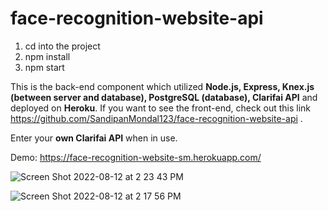 # face-recognition-website-api

1. cd into the project
2. npm install
3. npm start

This is the back-end component which utilized **Node.js, Express, Knex.js (between server and database), PostgreSQL (database), Clarifai API** and deployed on **Heroku**. If you want to see the front-end, check out this link https://github.com/SandipanMondal123/face-recognition-website-api .

Enter your **own Clarifai API** when in use.

Demo: https://face-recognition-website-sm.herokuapp.com/


![Screen Shot 2022-08-12 at 2 23 43 PM](https://user-images.githubusercontent.com/89411519/184420643-6435216b-db6e-41a3-93a7-72193be61359.png)

![Screen Shot 2022-08-12 at 2 17 56 PM](https://user-images.githubusercontent.com/89411519/184419836-41d1a3ed-9740-4e99-a7d4-4cbca5ba9950.png)
